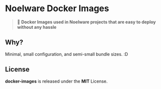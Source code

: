 # Noelware Docker Images
> 🗼 **Docker Images used in Noelware projects that are easy to deploy without any hassle**

## Why?
Minimal, small configuration, and semi-small bundle sizes. :D

## License
**docker-images** is released under the **MIT** License.
